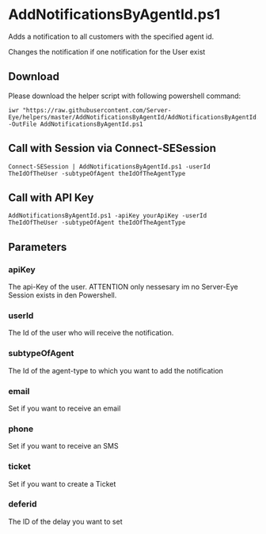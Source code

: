 # AddNotificationsByAgentId.ps1

Adds a notification to all customers with the specified agent id.

Changes the notification if one notification for the User exist


## Download

Please download the helper script with following powershell command:
```
iwr "https://raw.githubusercontent.com/Server-Eye/helpers/master/AddNotificationsByAgentId/AddNotificationsByAgentId.ps1" -OutFile AddNotificationsByAgentId.ps1
```

## Call with Session via Connect-SESession
```
Connect-SESession | AddNotificationsByAgentId.ps1 -userId TheIdOfTheUser -subtypeOfAgent theIdOfTheAgentType
```

## Call with API Key
```
AddNotificationsByAgentId.ps1 -apiKey yourApiKey -userId TheIdOfTheUser -subtypeOfAgent theIdOfTheAgentType
```

## Parameters

### apiKey
The api-Key of the user. ATTENTION only nessesary im no Server-Eye Session exists in den Powershell.

### userId
The Id of the user who will receive the notification.

### subtypeOfAgent
The Id of the agent-type to which you want to add the notification

### email
Set if you want to receive an email

### phone
Set if you want to receive an SMS

### ticket
Set if you want to create a Ticket

### deferid
The ID of the delay you want to set